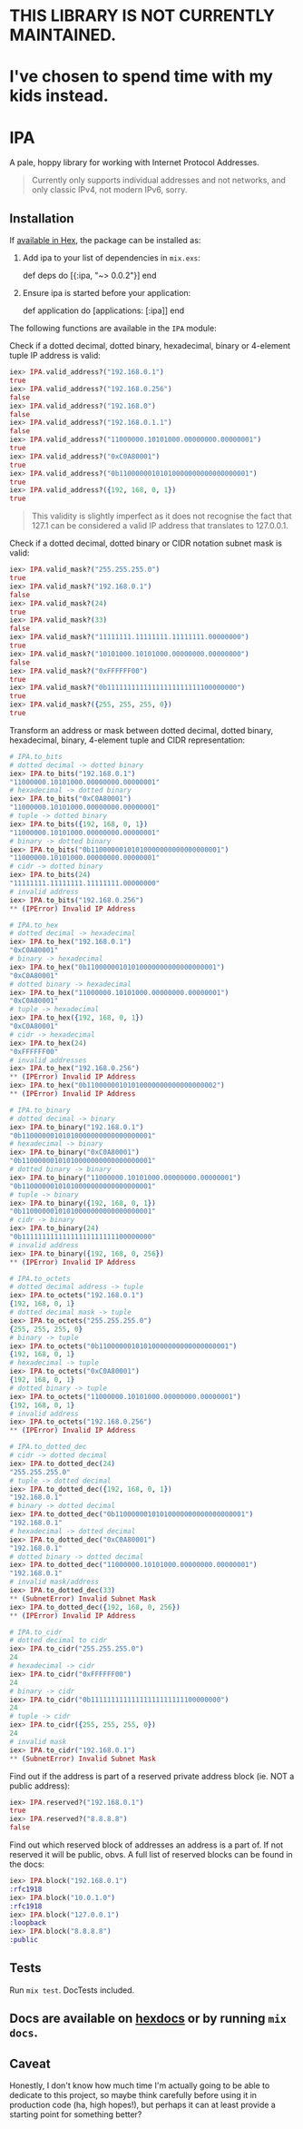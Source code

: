# THIS LIBRARY IS NOT CURRENTLY MAINTAINED.
# I've chosen to spend time with my kids instead.


# IPA

A pale, hoppy library for working with Internet Protocol Addresses.

> Currently only supports individual addresses and not networks, and only
> classic IPv4, not modern IPv6, sorry.

## Installation

If [available in Hex](https://hex.pm/docs/publish), the package can be installed as:

  1. Add ipa to your list of dependencies in `mix.exs`:

        def deps do
          [{:ipa, "~> 0.0.2"}]
        end

  2. Ensure ipa is started before your application:

        def application do
          [applications: [:ipa]]
        end

The following functions are available in the `IPA` module:

Check if a dotted decimal, dotted binary, hexadecimal, binary
or 4-element tuple IP address is valid:

```elixir
iex> IPA.valid_address?("192.168.0.1")
true
iex> IPA.valid_address?("192.168.0.256")
false
iex> IPA.valid_address?("192.168.0")
false
iex> IPA.valid_address?("192.168.0.1.1")
false
iex> IPA.valid_address?("11000000.10101000.00000000.00000001")
true
iex> IPA.valid_address?("0xC0A80001")
true
iex> IPA.valid_address?("0b11000000101010000000000000000001")
true
iex> IPA.valid_address?({192, 168, 0, 1})
true
```

> This validity is slightly imperfect as it does not recognise
> the fact that 127.1 can be considered a valid IP address
> that translates to 127.0.0.1.

Check if a dotted decimal, dotted binary or CIDR notation subnet mask is valid:

```elixir
iex> IPA.valid_mask?("255.255.255.0")
true
iex> IPA.valid_mask?("192.168.0.1")
false
iex> IPA.valid_mask?(24)
true
iex> IPA.valid_mask?(33)
false
iex> IPA.valid_mask?("11111111.11111111.11111111.00000000")
true
iex> IPA.valid_mask?("10101000.10101000.00000000.00000000")
false
iex> IPA.valid_mask?("0xFFFFFF00")
true
iex> IPA.valid_mask?("0b11111111111111111111111100000000")
true
iex> IPA.valid_mask?({255, 255, 255, 0})
true
```

Transform an address or mask between dotted decimal, dotted binary, hexadecimal, binary, 4-element tuple and CIDR representation:

```elixir
# IPA.to_bits
# dotted decimal -> dotted binary
iex> IPA.to_bits("192.168.0.1")
"11000000.10101000.00000000.00000001"
# hexadecimal -> dotted binary
iex> IPA.to_bits("0xC0A80001")
"11000000.10101000.00000000.00000001"
# tuple -> dotted binary
iex> IPA.to_bits({192, 168, 0, 1})
"11000000.10101000.00000000.00000001"
# binary -> dotted binary
iex> IPA.to_bits("0b11000000101010000000000000000001")
"11000000.10101000.00000000.00000001"
# cidr -> dotted binary
iex> IPA.to_bits(24)
"11111111.11111111.11111111.00000000"
# invalid address
iex> IPA.to_bits("192.168.0.256")
** (IPError) Invalid IP Address

# IPA.to_hex
# dotted decimal -> hexadecimal
iex> IPA.to_hex("192.168.0.1")
"0xC0A80001"
# binary -> hexadecimal
iex> IPA.to_hex("0b11000000101010000000000000000001")
"0xC0A80001"
# dotted binary -> hexadecimal
iex> IPA.to_hex("11000000.10101000.00000000.00000001")
"0xC0A80001"
# tuple -> hexadecimal
iex> IPA.to_hex({192, 168, 0, 1})
"0xC0A80001"
# cidr -> hexadecimal
iex> IPA.to_hex(24)
"0xFFFFFF00"
# invalid addresses
iex> IPA.to_hex("192.168.0.256")
** (IPError) Invalid IP Address
iex> IPA.to_hex("0b11000000101010000000000000000002")
** (IPError) Invalid IP Address

# IPA.to_binary
# dotted decimal -> binary
iex> IPA.to_binary("192.168.0.1")
"0b11000000101010000000000000000001"
# hexadecimal -> binary
iex> IPA.to_binary("0xC0A80001")
"0b11000000101010000000000000000001"
# dotted binary -> binary
iex> IPA.to_binary("11000000.10101000.00000000.00000001")
"0b11000000101010000000000000000001"
# tuple -> binary
iex> IPA.to_binary({192, 168, 0, 1})
"0b11000000101010000000000000000001"
# cidr -> binary
iex> IPA.to_binary(24)
"0b11111111111111111111111100000000"
# invalid address
iex> IPA.to_binary({192, 168, 0, 256})
** (IPError) Invalid IP Address

# IPA.to_octets
# dotted decimal address -> tuple
iex> IPA.to_octets("192.168.0.1")
{192, 168, 0, 1}
# dotted decimal mask -> tuple
iex> IPA.to_octets("255.255.255.0")
{255, 255, 255, 0}
# binary -> tuple
iex> IPA.to_octets("0b11000000101010000000000000000001")
{192, 168, 0, 1}
# hexadecimal -> tuple
iex> IPA.to_octets("0xC0A80001")
{192, 168, 0, 1}
# dotted binary -> tuple
iex> IPA.to_octets("11000000.10101000.00000000.00000001")
{192, 168, 0, 1}
# invalid address
iex> IPA.to_octets("192.168.0.256")
** (IPError) Invalid IP Address

# IPA.to_dotted_dec
# cidr -> dotted decimal
iex> IPA.to_dotted_dec(24)
"255.255.255.0"
# tuple -> dotted decimal
iex> IPA.to_dotted_dec({192, 168, 0, 1})
"192.168.0.1"
# binary -> dotted decimal
iex> IPA.to_dotted_dec("0b11000000101010000000000000000001")
"192.168.0.1"
# hexadecimal -> dotted decimal
iex> IPA.to_dotted_dec("0xC0A80001")
"192.168.0.1"
# dotted binary -> dotted decimal
iex> IPA.to_dotted_dec("11000000.10101000.00000000.00000001")
"192.168.0.1"
# invalid mask/address
iex> IPA.to_dotted_dec(33)
** (SubnetError) Invalid Subnet Mask
iex> IPA.to_dotted_dec({192, 168, 0, 256})
** (IPError) Invalid IP Address

# IPA.to_cidr
# dotted decimal to cidr
iex> IPA.to_cidr("255.255.255.0")
24
# hexadecimal -> cidr
iex> IPA.to_cidr("0xFFFFFF00")
24
# binary -> cidr
iex> IPA.to_cidr("0b11111111111111111111111100000000")
24
# tuple -> cidr
iex> IPA.to_cidr({255, 255, 255, 0})
24
# invalid mask
iex> IPA.to_cidr("192.168.0.1")
** (SubnetError) Invalid Subnet Mask
```

Find out if the address is part of a reserved private address block
(ie. NOT a public address):

```elixir
iex> IPA.reserved?("192.168.0.1")
true
iex> IPA.reserved?("8.8.8.8")
false
```

Find out which reserved block of addresses an address is a part of.
If not reserved it will be public, obvs.  A full list of reserved
blocks can be found in the docs:

```elixir
iex> IPA.block("192.168.0.1")
:rfc1918
iex> IPA.block("10.0.1.0")
:rfc1918
iex> IPA.block("127.0.0.1")
:loopback
iex> IPA.block("8.8.8.8")
:public
```

## Tests

Run `mix test`. DocTests included.

## Docs are available on [hexdocs](https://hexdocs.pm/ipa/api-reference.html) or by running `mix docs`.

## Caveat

Honestly, I don't know how much time I'm actually going to be able to dedicate
to this project, so maybe think carefully before using it in production code
(ha, high hopes!), but perhaps it can at least provide a starting point for
something better?
